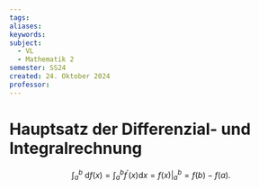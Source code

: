 ```yaml
---
tags: 
aliases: 
keywords: 
subject:
  - VL
  - Mathematik 2
semester: SS24
created: 24. Oktober 2024
professor:
---
```

 
# Hauptsatz der Differenzial- und Integralrechnung

$$
\int_a^b \mathrm{~d} f(x)=\int_a^b f^{\prime}(x) \mathrm{d} x=\left.f(x)\right|_a ^b=f(b)-f(a) .
$$